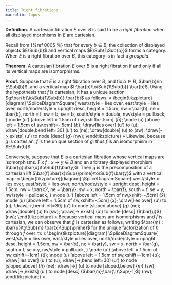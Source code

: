```yaml
---
title: Right fibrations
macrolib: topos
---
```


**Definition.** A cartesian fibration $E$ over $B$ is said to be a *right fibration*
when all displayed morphisms in $E$ are cartesian.

Recall from {%ref 0005 %} that for every $b\in B$, the collection of displayed
objects $E\Sub{b}$ and vertical maps $E\Sub{1\Sub{b}}$ forms a category. When $E$ is
a right fibration over $B$, this category is in fact a *groupoid*.

**Theorem.** A cartesian fibration $E$ over $B$ is a right fibration if and only if
all its vertical maps are isomorphisms.

**Proof.** Suppose that $E$ is a right fibration over $B$, and fix $b\in B$,
$\bar{b}\in E\Sub{b}$, and a vertical map $f:\bar{b}\to\Sub{1\Sub{b}} \bar{b}$.
Using the hypothesis that $f$ is cartesian, it has a unique section
$g:\bar{b}\to\Sub{1\Sub{b}} \bar{b}$ as follows:
«
  \begin{tikzpicture}[diagram]
    \SpliceDiagramSquare{
      west/style = lies over,
      east/style = lies over,
      north/node/style = upright desc,
      height = 1.5cm,
      nw = \bar{b},
      ne = \bar{b},
      north = f,
      sw = b,
      se = b,
      south/style = double,
      nw/style = pullback,
    }
    \node (u') [above left = 1.5cm of nw,xshift=-.5cm] {$\bar{b}$};
    \node (u) [above left = 1.5cm of sw,xshift=-.5cm] {$b$};
    \draw[lies over] (u') to (u);
    \draw[double,bend left=30] (u') to (ne);
    \draw[double] (u) to (sw);
    \draw[->,exists] (u') to node [desc] {$g$} (nw);
  \end{tikzpicture}
»
Likewise, because $g$ is cartesian, $f$ is the unique section of $g$; thus $f$ is an
isomorphism in $E\Sub{b}$.

Conversely, suppose that $E$ is a cartesian fibration whose vertical maps are
isomorphisms. Fix $f:x\to y \in B$ and an arbitrary displayed morphism
$\bar{g}:\bar{x}\to\Sub{f}\bar{y}$. Then $\bar{g}$ is the precomposition of a
cartesian lift $\bar{f}:\bar{x}\Sup{\prime}\to\Sub{f}\bar{y}$ with a vertical map:
«
  \begin{tikzpicture}[diagram]
    \SpliceDiagramSquare{
      west/style = lies over,
      east/style = lies over,
      north/node/style = upright desc,
      height = 1.5cm,
      nw = \bar{x}',
      ne = \bar{y},
      sw = x,
      north = \bar{f},
      south = f,
      se = y,
      nw/style = pullback,
    }
    \node (u') [above left = 1.5cm of nw,xshift=-.5cm] {$\bar{x}$};
    \node (u) [above left = 1.5cm of sw,xshift=-.5cm] {$x$};
    \draw[lies over] (u') to (u);
    \draw[->,bend left=30] (u') to node [sloped,above] {$\bar{g}$} (ne);
    \draw[double] (u) to (sw);
    \draw[->,exists] (u') to node [desc] {$\bar{\i}$} (nw);
  \end{tikzpicture}
»
Because vertical maps are isomorphisms and $\bar{f}$ is cartesian, we can observe
that $\bar{g}$ is cartesian as follows, writing $\bar{m} : \bar{u}\to\Sub{m}
\bar{x}\Sup{\prime}$ for the unique factorization of $\bar{h}$ through $\bar{f}$ over $m$:
«
  \begin{tikzpicture}[diagram]
    \SpliceDiagramSquare{
      west/style = lies over,
      east/style = lies over,
      north/node/style = upright desc,
      height = 1.5cm,
      nw = \bar{x},
      ne = \bar{y},
      sw = x,
      north = \bar{g},
      south = f,
      se = y,
      nw/style = pullback,
    }
    \node (u') [above left = 1.5cm of nw,xshift=-1cm] {$\bar{u}$};
    \node (u) [above left = 1.5cm of sw,xshift=-1cm] {$u$};
    \draw[lies over] (u') to (u);
    \draw[->,bend left=30] (u') to node [sloped,above] {$\bar{h}$} (ne);
    \draw[->] (u) to node [sloped,below] {$m$} (sw);
    \draw[->,exists] (u') to node [desc] {$\bar{m};\bar{\i}\Sup{-1}$} (nw);
  \end{tikzpicture}
»
